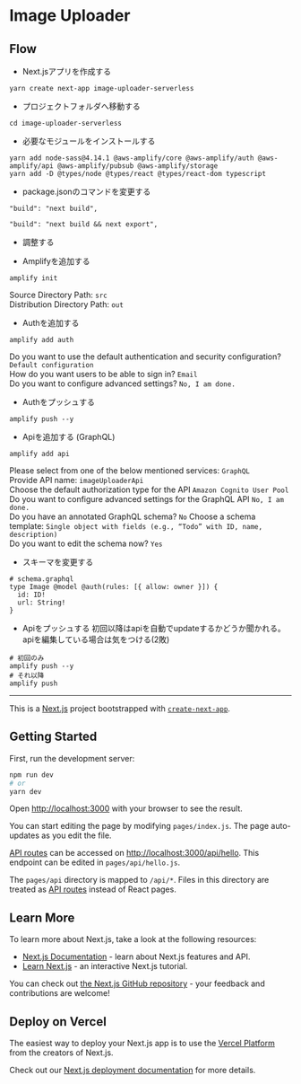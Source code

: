 # Image Uploader

## Flow

- Next.jsアプリを作成する
```
yarn create next-app image-uploader-serverless
```

- プロジェクトフォルダへ移動する
```
cd image-uploader-serverless
```

- 必要なモジュールをインストールする
```
yarn add node-sass@4.14.1 @aws-amplify/core @aws-amplify/auth @aws-amplify/api @aws-amplify/pubsub @aws-amplify/storage
yarn add -D @types/node @types/react @types/react-dom typescript
```

- package.jsonのコマンドを変更する
```
"build": "next build",
```
```
"build": "next build && next export",
```

- 調整する

- Amplifyを追加する
```
amplify init
```
Source Directory Path: `src`  
Distribution Directory Path: `out`

- Authを追加する
```
amplify add auth
```
Do you want to use the default authentication and security configuration? `Default configuration`  
How do you want users to be able to sign in? `Email`  
Do you want to configure advanced settings? `No, I am done.`

- Authをプッシュする
```
amplify push --y
```

- Apiを追加する (GraphQL)
```
amplify add api
```
Please select from one of the below mentioned services: `GraphQL`  
Provide API name: `imageUploaderApi`  
Choose the default authorization type for the API `Amazon Cognito User Pool`  
Do you want to configure advanced settings for the GraphQL API `No, I am done.`  
Do you have an annotated GraphQL schema? `No` 
Choose a schema template: `Single object with fields (e.g., “Todo” with ID, name, description)`  
Do you want to edit the schema now? `Yes`

- スキーマを変更する
```
# schema.graphql
type Image @model @auth(rules: [{ allow: owner }]) {
  id: ID!
  url: String!
}
```

- Apiをプッシュする
初回以降はapiを自動でupdateするかどうか聞かれる。
apiを編集している場合は気をつける(2敗)
```
# 初回のみ
amplify push --y
# それ以降
amplify push
```

-----


This is a [Next.js](https://nextjs.org/) project bootstrapped with [`create-next-app`](https://github.com/vercel/next.js/tree/canary/packages/create-next-app).

## Getting Started

First, run the development server:

```bash
npm run dev
# or
yarn dev
```

Open [http://localhost:3000](http://localhost:3000) with your browser to see the result.

You can start editing the page by modifying `pages/index.js`. The page auto-updates as you edit the file.

[API routes](https://nextjs.org/docs/api-routes/introduction) can be accessed on [http://localhost:3000/api/hello](http://localhost:3000/api/hello). This endpoint can be edited in `pages/api/hello.js`.

The `pages/api` directory is mapped to `/api/*`. Files in this directory are treated as [API routes](https://nextjs.org/docs/api-routes/introduction) instead of React pages.

## Learn More

To learn more about Next.js, take a look at the following resources:

- [Next.js Documentation](https://nextjs.org/docs) - learn about Next.js features and API.
- [Learn Next.js](https://nextjs.org/learn) - an interactive Next.js tutorial.

You can check out [the Next.js GitHub repository](https://github.com/vercel/next.js/) - your feedback and contributions are welcome!

## Deploy on Vercel

The easiest way to deploy your Next.js app is to use the [Vercel Platform](https://vercel.com/import?utm_medium=default-template&filter=next.js&utm_source=create-next-app&utm_campaign=create-next-app-readme) from the creators of Next.js.

Check out our [Next.js deployment documentation](https://nextjs.org/docs/deployment) for more details.
